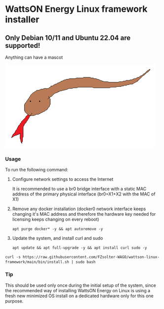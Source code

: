 ﻿# WattsON Energy Linux framework installer

## Only Debian 10/11 and Ubuntu 22.04 are supported!

Anything can have a mascot

![snek](snek.png)

### Usage

To run the following command:
1) Configure network settings to access the Internet

   It is recommended to use a br0 bridge interface with a static MAC address of the primary physical interface (br0=X1+X2 with the MAC of X1)
3) Remove any docker installation (docker0 network interface keeps changing it's MAC address and therefore the hardware key needed for licensing keeps changing on every reboot)
   ```
   apt purge docker* -y && apt autoremove -y
   ```
4) Update the system, and install curl and sudo
   ```
   apt update && apt full-upgrade -y && apt install curl sudo -y
   ```

```
curl -s https://raw.githubusercontent.com/FZsolter-WAGO/wattson-linux-framework/main/bin/install.sh | sudo bash
```
### Tip
This should be used only once during the initial setup of the system, since the recommended way of installing WattsON Energy on Linux is using a fresh new minimized OS install on a dedicated hardware only for this one purpose.
